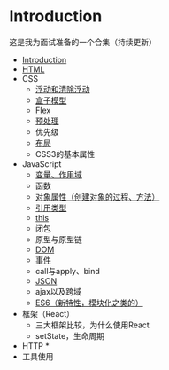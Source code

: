 # Introduction
这是我为面试准备的一个合集（持续更新）

* [Introduction](README.md)
* [HTML](./HTML/README,md)
* CSS
    * [浮动和清除浮动](./css/float.md)
    * [盒子模型](./css/box.md)
    * [Flex](./css/flex.md)
    * [预处理](./css/pretreatment.md)
    * 优先级
    * [布局](./css/布局.md)
    * CSS3的基本属性
* JavaScript
    * [变量、作用域](./JavaScript/变量及其作用域.md)
    * 函数
    * [对象属性（创建对象的过程、方法）](./JavaScript/对象.md)
    * [引用类型](./JavaScript/引用类型.md)
    * [this](./JavaScript/this.md)
    * 闭包
    * 原型与原型链
    * [DOM](./JavaScript/DOM.md)
    * [事件](./JavaScript/事件.md)
    * call与apply、bind
    * [JSON](./JavaScript/JSON.md)
    * ajax以及跨域
    * [ES6（新特性，模块化之类的）](./JavaScript/ES6.md)
* 框架（React）
    * 三大框架比较，为什么使用React
    * setState，生命周期
* HTTP
    * 
* 工具使用